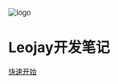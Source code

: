 <!-- _coverpage.md -->
![logo](/statics/img/lion.svg)

# Leojay开发笔记

<!-- > 💪Docsify使用指南，使用Typora+Docsify打造最强、最轻量级的个人&团队文档。


 简单、轻便、快捷、低成本
- 无需生成 html 文件
- 开箱即用框架
- 众多主题 -->


<!-- [Gitee](https://gitee.com/librarycodes/docsify-plus)
[GitHub](https://github.com/shiming-git/docsify-plus)
[Docsify官网](https://docsify.js.org/#/) -->
<!-- [手游SDK](/sdk/README.md) -->
[快速开始](README.md)
